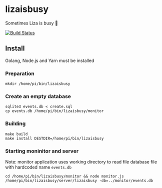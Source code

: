 # lizaisbusy
Sometimes Liza is busy  🐾

[![Build Status](https://travis-ci.com/ampext/lizaisbusy.svg?token=rSJHbNU4TZ5JfqUKCfei&branch=master)](https://travis-ci.com/ampext/lizaisbusy)

## Install

Golang, Node.js and Yarn must be installed

### Preparation
    mkdir /home/pi/bin/lizaisbusy

### Create an empty database
    sqlite3 events.db < create.sql
    cp events.db /home/pi/bin/lizaisbusy/monitor

### Building
    make build
    make install DESTDIR=/home/pi/bin/lizaisbusy

### Starting moninitor and server

Note: monitor application uses working directory to read file database file with hardcoded name `events.db`

    cd /home/pi/bin/lizaisbusy/monitor && node monitor.js
    /home/pi/bin/lizaisbusy/server/lizaisbusy -db=../monitor/events.db